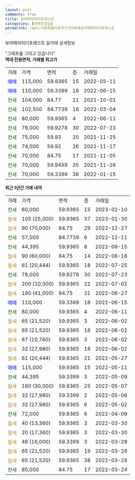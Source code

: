 ```yaml
---
layout: post
comments: true
title: 보라매자이더포레스트
categories: [아파트정보]
permalink: /apt/서울특별시동작구신대방동보라매자이더포레스트
---
```


보라매자이더포레스트 실거래 상세정보

<script type="text/javascript">
  google.charts.load('current', {'packages':['line', 'corechart']});
  google.charts.setOnLoadCallback(drawChart);

  function drawChart() {
    var data = new google.visualization.DataTable();
    data.addColumn('date', '거래일');
    data.addColumn('number', "매매");
    data.addColumn('number', "전세");
    data.addColumn('number', "전매");

    data.addRows([[new Date(Date.parse("2023-02-10")), null, 60000, null], [new Date(Date.parse("2023-01-30")), null, null, null], [new Date(Date.parse("2022-12-27")), null, null, null], [new Date(Date.parse("2022-12-11")), null, 57000, null], [new Date(Date.parse("2022-09-15")), null, 44395, null], [new Date(Date.parse("2022-08-18")), null, null, null], [new Date(Date.parse("2022-07-25")), null, null, null], [new Date(Date.parse("2022-07-23")), null, 78000, null], [new Date(Date.parse("2022-07-02")), null, null, null], [new Date(Date.parse("2022-06-27")), null, null, null], [new Date(Date.parse("2022-06-15")), 110000, null, null], [new Date(Date.parse("2022-06-11")), null, 80000, null], [new Date(Date.parse("2022-06-02")), null, null, null], [new Date(Date.parse("2022-06-02")), null, null, null], [new Date(Date.parse("2022-06-02")), null, null, null], [new Date(Date.parse("2022-06-02")), null, null, null], [new Date(Date.parse("2022-05-27")), null, null, null], [new Date(Date.parse("2022-05-11")), 115000, null, null], [new Date(Date.parse("2022-05-09")), null, 44395, null], [new Date(Date.parse("2022-05-07")), null, null, null], [new Date(Date.parse("2022-05-06")), null, null, null], [new Date(Date.parse("2022-05-02")), null, null, null], [new Date(Date.parse("2022-04-09")), null, 72000, null], [new Date(Date.parse("2022-03-30")), null, null, null], [new Date(Date.parse("2022-03-30")), null, null, null], [new Date(Date.parse("2022-03-28")), null, null, null], [new Date(Date.parse("2022-03-28")), null, null, null], [new Date(Date.parse("2022-03-28")), null, null, null], [new Date(Date.parse("2022-03-24")), null, 85000, null]]);

    var options = {
      hAxis: {
        format: 'yyyy/MM/dd'
      },    
      lineWidth: 0,
      pointsVisible: true,    
      title: '최근 1년간 유형별 실거래가 분포',
      legend: { position: 'bottom' }
    };

    var formatter = new google.visualization.NumberFormat({pattern:'###,###'} );
    formatter.format(data, 1);
    formatter.format(data, 2);
    
    setTimeout(function() {
        var chart = new google.visualization.LineChart(document.getElementById('columnchart_material'));
        chart.draw(data, (options));
        document.getElementById('loading').style.display = 'none';
    }, 200);
  }
</script>


<div id="loading" style="z-index:20; display: block; margin-left: 0px">"그래프를 그리고 있습니다"</div>
<div id="columnchart_material" style="width: 95%; margin-left: 0px; display: block"></div>
<!-- contents start -->
<b>역대 전용면적, 거래별 최고가</b>
<table class="sortable">
    <tr>
      <td>거래</td>
      <td>가격</td>
      <td>면적</td>
      <td>층</td>
      <td>거래일</td>
    </tr>
        <tr>
          <td><a style="color: blue">매매</a></td>
          <td>115,000</td>
          <td>59.9365</td>
          <td>15</td>
          <td>2022-05-11</td>
        </tr>            <tr>
          <td><a style="color: blue">매매</a></td>
          <td>110,000</td>
          <td>59.3399</td>
          <td>18</td>
          <td>2022-06-15</td>
        </tr>        
        <tr>
              <td><a style="color: darkgreen">전세</a></td>
              <td>104,000</td>
              <td>84.77</td>
              <td>11</td>
              <td>2021-10-01</td>
            </tr>            <tr>
              <td><a style="color: darkgreen">전세</a></td>
              <td>102,500</td>
              <td>84.7739</td>
              <td>18</td>
              <td>2022-03-04</td>
            </tr>            <tr>
              <td><a style="color: darkgreen">전세</a></td>
              <td>80,000</td>
              <td>59.9365</td>
              <td>4</td>
              <td>2022-06-11</td>
            </tr>            <tr>
              <td><a style="color: darkgreen">전세</a></td>
              <td>78,000</td>
              <td>59.9278</td>
              <td>30</td>
              <td>2022-07-23</td>
            </tr>            <tr>
              <td><a style="color: darkgreen">전세</a></td>
              <td>75,000</td>
              <td>59.93</td>
              <td>20</td>
              <td>2021-11-25</td>
            </tr>            <tr>
              <td><a style="color: darkgreen">전세</a></td>
              <td>74,000</td>
              <td>59.92</td>
              <td>26</td>
              <td>2021-11-17</td>
            </tr>            <tr>
              <td><a style="color: darkgreen">전세</a></td>
              <td>70,000</td>
              <td>84.75</td>
              <td>17</td>
              <td>2021-11-05</td>
            </tr>            <tr>
              <td><a style="color: darkgreen">전세</a></td>
              <td>70,000</td>
              <td>59.9459</td>
              <td>35</td>
              <td>2021-11-26</td>
            </tr>            <tr>
              <td><a style="color: darkgreen">전세</a></td>
              <td>70,000</td>
              <td>59.3399</td>
              <td>38</td>
              <td>2022-01-15</td>
            </tr>        
    
</table>

<b>최근 1년간 거래 내역</b>

<table class="sortable">
    <tr>
      <td>거래</td>
      <td>가격</td>
      <td>면적</td>
      <td>층</td>
      <td>거래일</td>
    </tr>
    <tr>
      <td><a style="color: darkgreen">전세</a></td>
      <td>60,000</td>
      <td>59.9365</td>
      <td>15</td>
      <td>2023-02-10</td>
    </tr>          <tr>
      <td><a style="color: darkgoldenrod">월세</a></td>
      <td>105 (25,000)</td>
      <td>59.9365</td>
      <td>37</td>
      <td>2023-01-30</td>
    </tr>          <tr>
      <td><a style="color: darkgoldenrod">월세</a></td>
      <td>90 (70,000)</td>
      <td>84.75</td>
      <td>29</td>
      <td>2022-12-27</td>
    </tr>          <tr>
      <td><a style="color: darkgreen">전세</a></td>
      <td>57,000</td>
      <td>84.7739</td>
      <td>6</td>
      <td>2022-12-11</td>
    </tr>          <tr>
      <td><a style="color: darkgreen">전세</a></td>
      <td>44,395</td>
      <td>59.9365</td>
      <td>8</td>
      <td>2022-09-15</td>
    </tr>          <tr>
      <td><a style="color: darkgoldenrod">월세</a></td>
      <td>90 (60,000)</td>
      <td>84.75</td>
      <td>14</td>
      <td>2022-08-18</td>
    </tr>          <tr>
      <td><a style="color: darkgoldenrod">월세</a></td>
      <td>61 (20,444)</td>
      <td>59.9365</td>
      <td>18</td>
      <td>2022-07-25</td>
    </tr>          <tr>
      <td><a style="color: darkgreen">전세</a></td>
      <td>78,000</td>
      <td>59.9278</td>
      <td>30</td>
      <td>2022-07-23</td>
    </tr>          <tr>
      <td><a style="color: darkgoldenrod">월세</a></td>
      <td>200 (10,000)</td>
      <td>59.9365</td>
      <td>22</td>
      <td>2022-07-02</td>
    </tr>          <tr>
      <td><a style="color: darkgoldenrod">월세</a></td>
      <td>180 (41,000)</td>
      <td>84.75</td>
      <td>31</td>
      <td>2022-06-27</td>
    </tr>          <tr>
      <td><a style="color: blue">매매</a></td>
      <td>110,000</td>
      <td>59.3399</td>
      <td>18</td>
      <td>2022-06-15</td>
    </tr>          <tr>
      <td><a style="color: darkgreen">전세</a></td>
      <td>80,000</td>
      <td>59.9365</td>
      <td>4</td>
      <td>2022-06-11</td>
    </tr>          <tr>
      <td><a style="color: darkgoldenrod">월세</a></td>
      <td>65 (21,520)</td>
      <td>59.9365</td>
      <td>3</td>
      <td>2022-06-02</td>
    </tr>          <tr>
      <td><a style="color: darkgoldenrod">월세</a></td>
      <td>65 (21,520)</td>
      <td>59.9365</td>
      <td>18</td>
      <td>2022-06-02</td>
    </tr>          <tr>
      <td><a style="color: darkgoldenrod">월세</a></td>
      <td>87 (10,760)</td>
      <td>59.9365</td>
      <td>3</td>
      <td>2022-06-02</td>
    </tr>          <tr>
      <td><a style="color: darkgoldenrod">월세</a></td>
      <td>32 (27,980)</td>
      <td>59.9365</td>
      <td>18</td>
      <td>2022-06-02</td>
    </tr>          <tr>
      <td><a style="color: darkgoldenrod">월세</a></td>
      <td>61 (20,444)</td>
      <td>59.9365</td>
      <td>21</td>
      <td>2022-05-27</td>
    </tr>          <tr>
      <td><a style="color: blue">매매</a></td>
      <td>115,000</td>
      <td>59.9365</td>
      <td>15</td>
      <td>2022-05-11</td>
    </tr>          <tr>
      <td><a style="color: darkgreen">전세</a></td>
      <td>44,395</td>
      <td>59.3399</td>
      <td>3</td>
      <td>2022-05-09</td>
    </tr>          <tr>
      <td><a style="color: darkgoldenrod">월세</a></td>
      <td>180 (30,000)</td>
      <td>59.9365</td>
      <td>25</td>
      <td>2022-05-07</td>
    </tr>          <tr>
      <td><a style="color: darkgoldenrod">월세</a></td>
      <td>32 (27,980)</td>
      <td>59.3399</td>
      <td>2</td>
      <td>2022-05-06</td>
    </tr>          <tr>
      <td><a style="color: darkgoldenrod">월세</a></td>
      <td>32 (27,980)</td>
      <td>59.9365</td>
      <td>6</td>
      <td>2022-05-02</td>
    </tr>          <tr>
      <td><a style="color: darkgreen">전세</a></td>
      <td>72,000</td>
      <td>59.9365</td>
      <td>6</td>
      <td>2022-04-09</td>
    </tr>          <tr>
      <td><a style="color: darkgoldenrod">월세</a></td>
      <td>40 (13,360)</td>
      <td>59.9365</td>
      <td>3</td>
      <td>2022-03-30</td>
    </tr>          <tr>
      <td><a style="color: darkgoldenrod">월세</a></td>
      <td>20 (17,360)</td>
      <td>59.9365</td>
      <td>3</td>
      <td>2022-03-30</td>
    </tr>          <tr>
      <td><a style="color: darkgoldenrod">월세</a></td>
      <td>48 (16,000)</td>
      <td>59.3399</td>
      <td>3</td>
      <td>2022-03-28</td>
    </tr>          <tr>
      <td><a style="color: darkgoldenrod">월세</a></td>
      <td>65 (21,520)</td>
      <td>59.9365</td>
      <td>19</td>
      <td>2022-03-28</td>
    </tr>          <tr>
      <td><a style="color: darkgoldenrod">월세</a></td>
      <td>65 (21,520)</td>
      <td>59.9365</td>
      <td>38</td>
      <td>2022-03-28</td>
    </tr>          <tr>
      <td><a style="color: darkgreen">전세</a></td>
      <td>85,000</td>
      <td>84.75</td>
      <td>17</td>
      <td>2022-03-24</td>
    </tr>      </table>
<!-- contents end -->    

